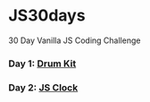 # JS30days
30 Day Vanilla JS Coding Challenge

### Day 1: [Drum Kit](https://eremor.github.io/JS30days/DrumKit/)
### Day 2: [JS Clock](https://eremor.github.io/JS30days/JSClock/)